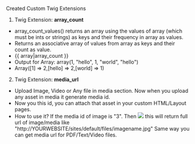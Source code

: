 Created Custom Twig Extensions 
1. Twig Extension: **array_count**
- array_count_values() returns an array using the values of array (which must be ints or strings) as keys and their frequency in array as values.
- Returns an associative array of values from array as keys and their count as value.
- {{ array|array_count }}
- Output for Array: array(1, "hello", 1, "world", "hello")
- Array([1] => 2,[hello] => 2,[world] => 1)

2. Twig Extension: **media_url**
- Upload Image, Video or Any file in media section. Now when you upload any asset in media it generate media id.
- Now you this id, you can attach that asset in your custom HTML/Layout pages.
- How to use it? If the media id of image is "3". Then
   **<img src="{{ 3|media_url }}" />** this will return full url of image/media like "http://YOURWEBSITE/sites/default/files/imagename.jpg"
  Same way you can get media url for PDF/Text/Video files.
